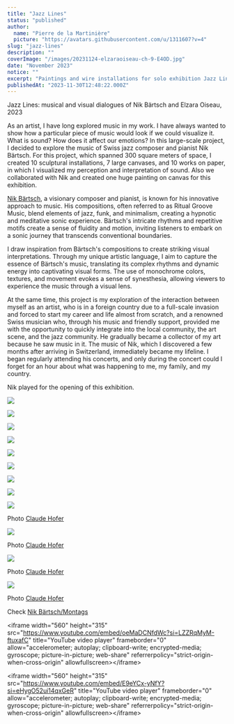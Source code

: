 ```yaml
---
title: "Jazz Lines"
status: "published"
author:
  name: "Pierre de la Martinière"
  picture: "https://avatars.githubusercontent.com/u/1311607?v=4"
slug: "jazz-lines"
description: ""
coverImage: "/images/20231124-elzaraoiseau-ch-9-E4OD.jpg"
date: "November 2023"
notice: ""
excerpt: "Paintings and wire installations for solo exhibition Jazz Lines"
publishedAt: "2023-11-30T12:48:22.000Z"
---
```


Jazz Lines: musical and visual dialogues of Nik Bärtsch and Elzara Oiseau, 2023

As an artist, I have long explored music in my work. I have always wanted to show how a particular piece of music would look if we could visualize it. What is sound? How does it affect our emotions? In this large-scale project, I decided to explore the music of Swiss jazz composer and pianist Nik Bärtsch. For this project, which spanned 300 square meters of space, I created 10 sculptural installations, 7 large canvases, and 10 works on paper, in which I visualized my perception and interpretation of sound. Also we collaborated with Nik and created one huge painting on canvas for this exhibition.

[Nik Bärtsch](https://www.nikbaertsch.com/), a visionary composer and pianist, is known for his innovative approach to music. His compositions, often referred to as Ritual Groove Music, blend elements of jazz, funk, and minimalism, creating a hypnotic and meditative sonic experience. Bärtsch's intricate rhythms and repetitive motifs create a sense of fluidity and motion, inviting listeners to embark on a sonic journey that transcends conventional boundaries.

I draw inspiration from Bärtsch's compositions to create striking visual interpretations. Through my unique artistic language, I aim to capture the essence of Bärtsch's music, translating its complex rhythms and dynamic energy into captivating visual forms. The use of monochrome colors, textures, and movement evokes a sense of synesthesia, allowing viewers to experience the music through a visual lens.

At the same time, this project is my exploration of the interaction between myself as an artist, who is in a foreign country due to a full-scale invasion and forced to start my career and life almost from scratch, and a renowned Swiss musician who, through his music and friendly support, provided me with the opportunity to quickly integrate into the local community, the art scene, and the jazz community. He gradually became a collector of my art because he saw music in it. The music of Nik, which I discovered a few months after arriving in Switzerland, immediately became my lifeline. I began regularly attending his concerts, and only during the concert could I forget for an hour about what was happening to me, my family, and my country.

Nik played for the opening of this exhibition.

![](/images/copi-1-EyMT.jpg)

![](/images/modul-59-QwMz.jpg)

![](/images/moonday-QxOD.jpg)

![](/images/copi-3-kwMj.jpg)

![](/images/photo_2024-10-11_19-38-26-YwMj.jpg)

![](/images/photo_2024-02-06_18-13-08--2--k4Nj.jpg)

![](/images/photo_2024-02-06_18-13-08-EwNj.jpg)

![](/images/copi-2-g4Mz.jpg)

![](/images/20231124-elzaraoiseau-ch-4-M2OD.jpg)

Photo [Claude Hofer](https://claude-hofer.com/)

![](/images/20231124-elzaraoiseau-ch-7-A4Mj.jpg)

Photo [Claude Hofer](https://claude-hofer.com/)

![](/images/20231124-elzaraoiseau-ch-2-k0OD.jpg)

Photo [Claude Hofer](https://claude-hofer.com/)

![](/images/20231124-elzaraoiseau-ch-9-kzMj.jpg)

Photo [Claude Hofer](https://claude-hofer.com/)

Check [Nik Bärtsch/Montags](https://www.nikbaertsch.com/montags)

&lt;iframe width="560" height="315" src="<https://www.youtube.com/embed/oeMaDCNfdWc?si=LZZRqMyM-ftuxafC>" title="YouTube video player" frameborder="0" allow="accelerometer; autoplay; clipboard-write; encrypted-media; gyroscope; picture-in-picture; web-share" referrerpolicy="strict-origin-when-cross-origin" allowfullscreen&gt;&lt;/iframe&gt;

&lt;iframe width="560" height="315" src="<https://www.youtube.com/embed/E9eYCx-yNfY?si=eHygO52ui14qxGeR>" title="YouTube video player" frameborder="0" allow="accelerometer; autoplay; clipboard-write; encrypted-media; gyroscope; picture-in-picture; web-share" referrerpolicy="strict-origin-when-cross-origin" allowfullscreen&gt;&lt;/iframe&gt;